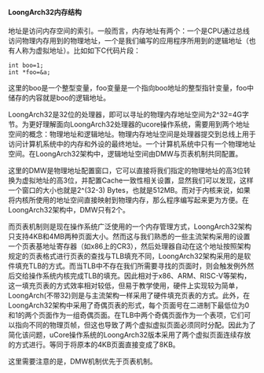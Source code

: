 #### LoongArch32内存结构

地址是访问内存空间的索引。一般而言，内存地址有两个：一个是CPU通过总线访问物理内存用到的物理地址，一个是我们编写的应用程序所用到的逻辑地址（也有人称为虚拟地址）。比如如下C代码片段：
```
int boo=1;
int *foo=&a;
```
这里的boo是一个整型变量，foo变量是一个指向boo地址的整型指针变量，foo中储存的内容就是boo的逻辑地址。

LoongArch32是32位的处理器，即可以寻址的物理内存地址空间为2^32=4G字节。为更好理解面向LoongArch32处理器的ucore操作系统，需要用到两个地址空间的概念：物理地址和逻辑地址。物理内存地址空间是处理器提交到总线上用于访问计算机系统中的内存和外设的最终地址。一个计算机系统中只有一个物理地址空间。在LoongArch32架构中，逻辑地址空间由DMW与页表机制共同配置。

这里的DMW是物理地址配置窗口，它可以直接将我们指定的物理地址的高3位转换为虚拟地址的高3位，并配置Cache一致性相关设置，显然我们可以发现，这样一个窗口的大小也就是2^(32-3) Bytes，也就是512MB。而对于内核来说，如果将内核所使用的地址空间直接映射到物理内存，那么程序编写起来更为方便。在LoongArch32架构中，DMW只有2个。

而页表机制则是现在操作系统广泛使用的一个内存管理方式，LoongArch32架构只支持4KB和4MB两种页面大小。然而这与我们熟悉的一些主流架构采用的设置一个页表基地址寄存器（如x86上的CR3），然后处理器自动在这个地址按照架构规定的页表格式进行页表的查找与TLB填充不同，LoongArch32架构采用的是软件填充TLB的方式。而当TLB中不存在我们所需要寻找的页面时，则会触发例外然后交给操作系统内核完成TLB的填充。因此相对于x86、ARM、RISC-V等架构，这一填充页表的方式效率相对较低，但易于教学使用，硬件上实现较为简单，LoongArch(不带32)则是与主流架构一样采用了硬件填充页表的方式。此外，在LoongArch32架构中采用了奇偶页表的形式，每个页面号在二进制下最低位为0和1的两个页面作为一组奇偶页面。在TLB中两个奇偶页面作为一个表项，它们可以指向不同的物理页帧，但这也导致了两个虚拟虚拟页面必须同时分配。因此为了简化该问题，uCore操作系统的LoongArch32版本采用了两个虚拟页面连续存放的方式进行。等同于将原本的4KB页面直接变成了8KB。

这里需要注意的是，DMW机制优先于页表机制。